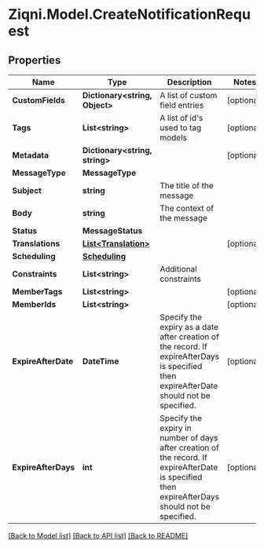 
# Ziqni.Model.CreateNotificationRequest

## Properties

Name | Type | Description | Notes
------------ | ------------- | ------------- | -------------
**CustomFields** | **Dictionary&lt;string, Object&gt;** | A list of custom field entries | [optional] 
**Tags** | **List&lt;string&gt;** | A list of id&#39;s used to tag models | [optional] 
**Metadata** | **Dictionary&lt;string, string&gt;** |  | [optional] 
**MessageType** | **MessageType** |  | 
**Subject** | **string** | The title of the message | 
**Body** | **string** | The context of the message | 
**Status** | **MessageStatus** |  | 
**Translations** | [**List&lt;Translation&gt;**](Translation.md) |  | [optional] 
**Scheduling** | [**Scheduling**](Scheduling.md) |  | 
**Constraints** | **List&lt;string&gt;** | Additional constraints | 
**MemberTags** | **List&lt;string&gt;** |  | [optional] 
**MemberIds** | **List&lt;string&gt;** |  | [optional] 
**ExpireAfterDate** | **DateTime** | Specify the expiry as a date after creation of the record. If expireAfterDays is specified then expireAfterDate should not be specified. | [optional] 
**ExpireAfterDays** | **int** | Specify the expiry in number of days after creation of the record. If expireAfterDate is specified then expireAfterDays should not be specified. | [optional] 

[[Back to Model list]](../README.md#documentation-for-models)
[[Back to API list]](../README.md#documentation-for-api-endpoints)
[[Back to README]](../README.md)

